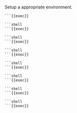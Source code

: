 Setup a appropriate environment.


```shell
```{{exec}} 

```shell
```{{exec}}

```shell
```{{exec}} 

```shell
```{{exec}}

```shell
```{{exec}} 

```shell
```{{exec}}

```shell
```{{exec}} 

```shell
```{{exec}} 
